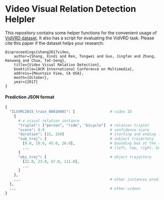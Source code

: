 # Video Visual Relation Detection Helpler

This repository contains some helper functions for the convenient usage of [VidVRD dataset](http://lms.comp.nus.edu.sg/research/VidVRD.html). It also has a script for evaluating the VidVRD task.
Please cite this paper if the dataset helps your research:
```
@inproceedings{shang2017video,
    author={Shang, Xindi and Ren, Tongwei and Guo, Jingfan and Zhang, Hanwang and Chua, Tat-Seng},
    title={Video Visual Relation Detection},
    booktitle={ACM International Conference on Multimedia},
    address={Mountain View, CA USA},
    month={October},
    year={2017}
}
```

#### Prediction JSON format
```python
{
  "ILSVRC2015_train_00010001": [                # video ID
    { 
      # a visual relation instance
      "triplet": ["person", "ride", "bicycle"]  # relation triplet
      "score": 0.9                              # confidence score
      "duration": [15, 150]                     # starting and ending frame IDs
      "sub_traj": [                             # subject trajectory
        [9.0, 10.0, 45.0, 20.0],                # bounding box at the starting frame
        ...                                     # [left, top, right, bottom]
      ]
      "obj_traj": [                             # object trajectory
        [22.0, 23.0, 67.0, 111.0],
        ...
      ]
    },
    ...                                         # other instances predicted for this video
  ],
  ...                                           # other videos
}
```
